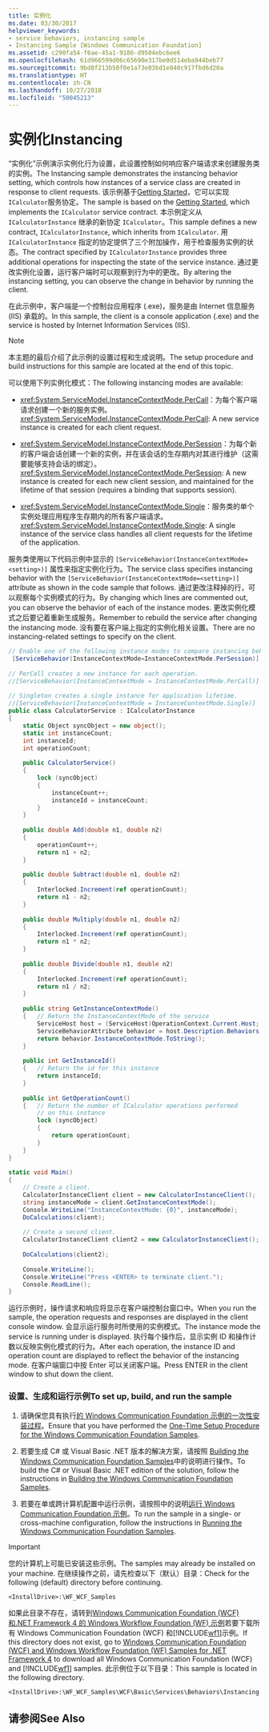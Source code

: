 ```yaml
---
title: 实例化
ms.date: 03/30/2017
helpviewer_keywords:
- service behaviors, instancing sample
- Instancing Sample [Windows Communication Foundation]
ms.assetid: c290fa54-f6ae-45a1-9186-d9504ebc6ee6
ms.openlocfilehash: 61d966599d06c65690e317be0d514eba944beb77
ms.sourcegitcommit: 9bd8f213b50f0e1a73e03bd1e840c917fbd6d20a
ms.translationtype: HT
ms.contentlocale: zh-CN
ms.lasthandoff: 10/27/2018
ms.locfileid: "50045213"
---
```

# <a name="instancing"></a><span data-ttu-id="8367f-102">实例化</span><span class="sxs-lookup"><span data-stu-id="8367f-102">Instancing</span></span>
<span data-ttu-id="8367f-103">“实例化”示例演示实例化行为设置，此设置控制如何响应客户端请求来创建服务类的实例。</span><span class="sxs-lookup"><span data-stu-id="8367f-103">The Instancing sample demonstrates the instancing behavior setting, which controls how instances of a service class are created in response to client requests.</span></span> <span data-ttu-id="8367f-104">该示例基于[Getting Started](../../../../docs/framework/wcf/samples/getting-started-sample.md)，它可以实现`ICalculator`服务协定。</span><span class="sxs-lookup"><span data-stu-id="8367f-104">The sample is based on the [Getting Started](../../../../docs/framework/wcf/samples/getting-started-sample.md), which implements the `ICalculator` service contract.</span></span> <span data-ttu-id="8367f-105">本示例定义从 `ICalculatorInstance` 继承的新协定 `ICalculator`。</span><span class="sxs-lookup"><span data-stu-id="8367f-105">This sample defines a new contract, `ICalculatorInstance`, which inherits from `ICalculator`.</span></span> <span data-ttu-id="8367f-106">用 `ICalculatorInstance` 指定的协定提供了三个附加操作，用于检查服务实例的状态。</span><span class="sxs-lookup"><span data-stu-id="8367f-106">The contract specified by `ICalculatorInstance` provides three additional operations for inspecting the state of the service instance.</span></span> <span data-ttu-id="8367f-107">通过更改实例化设置，运行客户端时可以观察到行为中的更改。</span><span class="sxs-lookup"><span data-stu-id="8367f-107">By altering the instancing setting, you can observe the change in behavior by running the client.</span></span>  
  
 <span data-ttu-id="8367f-108">在此示例中，客户端是一个控制台应用程序 (.exe)，服务是由 Internet 信息服务 (IIS) 承载的。</span><span class="sxs-lookup"><span data-stu-id="8367f-108">In this sample, the client is a console application (.exe) and the service is hosted by Internet Information Services (IIS).</span></span>  
  
> [!NOTE]
>  <span data-ttu-id="8367f-109">本主题的最后介绍了此示例的设置过程和生成说明。</span><span class="sxs-lookup"><span data-stu-id="8367f-109">The setup procedure and build instructions for this sample are located at the end of this topic.</span></span>  
  
 <span data-ttu-id="8367f-110">可以使用下列实例化模式：</span><span class="sxs-lookup"><span data-stu-id="8367f-110">The following instancing modes are available:</span></span>  
  
-   <span data-ttu-id="8367f-111"><xref:System.ServiceModel.InstanceContextMode.PerCall>：为每个客户端请求创建一个新的服务实例。</span><span class="sxs-lookup"><span data-stu-id="8367f-111"><xref:System.ServiceModel.InstanceContextMode.PerCall>: A new service instance is created for each client request.</span></span>  
  
-   <span data-ttu-id="8367f-112"><xref:System.ServiceModel.InstanceContextMode.PerSession>：为每个新的客户端会话创建一个新的实例，并在该会话的生存期内对其进行维护（这需要能够支持会话的绑定）。</span><span class="sxs-lookup"><span data-stu-id="8367f-112"><xref:System.ServiceModel.InstanceContextMode.PerSession>: A new instance is created for each new client session, and maintained for the lifetime of that session (requires a binding that supports session).</span></span>  
  
-   <span data-ttu-id="8367f-113"><xref:System.ServiceModel.InstanceContextMode.Single>：服务类的单个实例处理应用程序生存期内的所有客户端请求。</span><span class="sxs-lookup"><span data-stu-id="8367f-113"><xref:System.ServiceModel.InstanceContextMode.Single>: A single instance of the service class handles all client requests for the lifetime of the application.</span></span>  
  
 <span data-ttu-id="8367f-114">服务类使用以下代码示例中显示的 `[ServiceBehavior(InstanceContextMode=<setting>)]` 属性来指定实例化行为。</span><span class="sxs-lookup"><span data-stu-id="8367f-114">The service class specifies instancing behavior with the `[ServiceBehavior(InstanceContextMode=<setting>)]` attribute as shown in the code sample that follows.</span></span> <span data-ttu-id="8367f-115">通过更改注释掉的行，可以观察每个实例模式的行为。</span><span class="sxs-lookup"><span data-stu-id="8367f-115">By changing which lines are commented out, you can observe the behavior of each of the instance modes.</span></span> <span data-ttu-id="8367f-116">更改实例化模式之后要记着重新生成服务。</span><span class="sxs-lookup"><span data-stu-id="8367f-116">Remember to rebuild the service after changing the instancing mode.</span></span> <span data-ttu-id="8367f-117">没有要在客户端上指定的实例化相关设置。</span><span class="sxs-lookup"><span data-stu-id="8367f-117">There are no instancing-related settings to specify on the client.</span></span>  
  
```csharp
// Enable one of the following instance modes to compare instancing behaviors.  
 [ServiceBehavior(InstanceContextMode=InstanceContextMode.PerSession)]  
  
// PerCall creates a new instance for each operation.  
//[ServiceBehavior(InstanceContextMode = InstanceContextMode.PerCall)]  
  
// Singleton creates a single instance for application lifetime.  
//[ServiceBehavior(InstanceContextMode = InstanceContextMode.Single)]  
public class CalculatorService : ICalculatorInstance  
{  
    static Object syncObject = new object();  
    static int instanceCount;  
    int instanceId;  
    int operationCount;  
  
    public CalculatorService()  
    {  
        lock (syncObject)  
        {  
            instanceCount++;  
            instanceId = instanceCount;  
        }  
    }  
  
    public double Add(double n1, double n2)  
    {  
        operationCount++;  
        return n1 + n2;  
    }  
  
    public double Subtract(double n1, double n2)  
    {  
        Interlocked.Increment(ref operationCount);  
        return n1 - n2;  
    }  
  
    public double Multiply(double n1, double n2)  
    {  
        Interlocked.Increment(ref operationCount);  
        return n1 * n2;  
    }  
  
    public double Divide(double n1, double n2)  
    {  
        Interlocked.Increment(ref operationCount);  
        return n1 / n2;  
    }  
  
    public string GetInstanceContextMode()  
    {   // Return the InstanceContextMode of the service  
        ServiceHost host = (ServiceHost)OperationContext.Current.Host;  
        ServiceBehaviorAttribute behavior = host.Description.Behaviors.Find<ServiceBehaviorAttribute>();  
        return behavior.InstanceContextMode.ToString();  
    }  
  
    public int GetInstanceId()  
    {   // Return the id for this instance  
        return instanceId;  
    }  
  
    public int GetOperationCount()  
    {   // Return the number of ICalculator operations performed   
        // on this instance  
        lock (syncObject)  
        {  
            return operationCount;  
        }  
    }  
}  
  
static void Main()  
{  
    // Create a client.  
    CalculatorInstanceClient client = new CalculatorInstanceClient();  
    string instanceMode = client.GetInstanceContextMode();  
    Console.WriteLine("InstanceContextMode: {0}", instanceMode);  
    DoCalculations(client);  
  
    // Create a second client.  
    CalculatorInstanceClient client2 = new CalculatorInstanceClient();  
  
    DoCalculations(client2);  
  
    Console.WriteLine();  
    Console.WriteLine("Press <ENTER> to terminate client.");  
    Console.ReadLine();  
}  
```  
  
 <span data-ttu-id="8367f-118">运行示例时，操作请求和响应将显示在客户端控制台窗口中。</span><span class="sxs-lookup"><span data-stu-id="8367f-118">When you run the sample, the operation requests and responses are displayed in the client console window.</span></span> <span data-ttu-id="8367f-119">会显示运行服务时所使用的实例模式。</span><span class="sxs-lookup"><span data-stu-id="8367f-119">The instance mode the service is running under is displayed.</span></span> <span data-ttu-id="8367f-120">执行每个操作后，显示实例 ID 和操作计数以反映实例化模式的行为。</span><span class="sxs-lookup"><span data-stu-id="8367f-120">After each operation, the instance ID and operation count are displayed to reflect the behavior of the instancing mode.</span></span> <span data-ttu-id="8367f-121">在客户端窗口中按 Enter 可以关闭客户端。</span><span class="sxs-lookup"><span data-stu-id="8367f-121">Press ENTER in the client window to shut down the client.</span></span>  
  
### <a name="to-set-up-build-and-run-the-sample"></a><span data-ttu-id="8367f-122">设置、生成和运行示例</span><span class="sxs-lookup"><span data-stu-id="8367f-122">To set up, build, and run the sample</span></span>  
  
1.  <span data-ttu-id="8367f-123">请确保您具有执行[的 Windows Communication Foundation 示例的一次性安装过程](../../../../docs/framework/wcf/samples/one-time-setup-procedure-for-the-wcf-samples.md)。</span><span class="sxs-lookup"><span data-stu-id="8367f-123">Ensure that you have performed the [One-Time Setup Procedure for the Windows Communication Foundation Samples](../../../../docs/framework/wcf/samples/one-time-setup-procedure-for-the-wcf-samples.md).</span></span>  
  
2.  <span data-ttu-id="8367f-124">若要生成 C# 或 Visual Basic .NET 版本的解决方案，请按照 [Building the Windows Communication Foundation Samples](../../../../docs/framework/wcf/samples/building-the-samples.md)中的说明进行操作。</span><span class="sxs-lookup"><span data-stu-id="8367f-124">To build the C# or Visual Basic .NET edition of the solution, follow the instructions in [Building the Windows Communication Foundation Samples](../../../../docs/framework/wcf/samples/building-the-samples.md).</span></span>  
  
3.  <span data-ttu-id="8367f-125">若要在单或跨计算机配置中运行示例，请按照中的说明[运行 Windows Communication Foundation 示例](../../../../docs/framework/wcf/samples/running-the-samples.md)。</span><span class="sxs-lookup"><span data-stu-id="8367f-125">To run the sample in a single- or cross-machine configuration, follow the instructions in [Running the Windows Communication Foundation Samples](../../../../docs/framework/wcf/samples/running-the-samples.md).</span></span>  
  
> [!IMPORTANT]
>  <span data-ttu-id="8367f-126">您的计算机上可能已安装这些示例。</span><span class="sxs-lookup"><span data-stu-id="8367f-126">The samples may already be installed on your machine.</span></span> <span data-ttu-id="8367f-127">在继续操作之前，请先检查以下（默认）目录：</span><span class="sxs-lookup"><span data-stu-id="8367f-127">Check for the following (default) directory before continuing.</span></span>  
>   
>  `<InstallDrive>:\WF_WCF_Samples`  
>   
>  <span data-ttu-id="8367f-128">如果此目录不存在，请转到[Windows Communication Foundation (WCF) 和.NET Framework 4 的 Windows Workflow Foundation (WF) 示例](https://go.microsoft.com/fwlink/?LinkId=150780)若要下载所有 Windows Communication Foundation (WCF) 和[!INCLUDE[wf1](../../../../includes/wf1-md.md)]示例。</span><span class="sxs-lookup"><span data-stu-id="8367f-128">If this directory does not exist, go to [Windows Communication Foundation (WCF) and Windows Workflow Foundation (WF) Samples for .NET Framework 4](https://go.microsoft.com/fwlink/?LinkId=150780) to download all Windows Communication Foundation (WCF) and [!INCLUDE[wf1](../../../../includes/wf1-md.md)] samples.</span></span> <span data-ttu-id="8367f-129">此示例位于以下目录：</span><span class="sxs-lookup"><span data-stu-id="8367f-129">This sample is located in the following directory.</span></span>  
>   
>  `<InstallDrive>:\WF_WCF_Samples\WCF\Basic\Services\Behaviors\Instancing`  
  
## <a name="see-also"></a><span data-ttu-id="8367f-130">请参阅</span><span class="sxs-lookup"><span data-stu-id="8367f-130">See Also</span></span>
